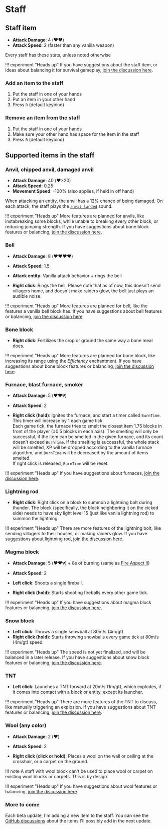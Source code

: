 # Staff

## Staff item

* **Attack Damage**: 4 (❤️❤️)
* **Attack Speed**: 2 (faster than any vanilla weapon)

Every staff has these stats, unless noted otherwise

!!! experiment "Heads up"
    If you have suggestions about the staff item, or ideas about balancing it for survival gameplay,
    [join the discussion here](https://github.com/opekope2/StaffMod/discussions/6).

### Add an item to the staff

1. Put the staff in one of your hands
2. Put an item in your other hand
3. Press `R` (default keybind)

### Remove an item from the staff

1. Put the staff in one of your hands
2. Make sure your other hand has space for the item in the staff
3. Press `R` (default keybind)

## Supported items in the staff

### Anvil, chipped anvil, damaged anvil

* **Attack Damage**: 40 (❤️×20)
* **Attack Speed**: 0.25
* **Movement Speed**: -100% (also applies, if held in off hand)

When attacking an entity, the anvil has a 12% chance of being damaged. On each attack, the staff plays the [`anvil landed`](https://minecraft.wiki/w/Anvil#Unique) sound.

!!! experiment "Heads up"
    More features are planned for anvils, like instabreaking some blocks, while unable to breaking every other block, or reducing jumping strength.
    If you have suggestions about bone block features or balancing,
    [join the discussion here](https://github.com/opekope2/StaffMod/discussions/16).

### Bell

* **Attack Damage**: 8 (❤️❤️❤️❤️)
* **Attack Speed**: 1.5

* **Attack entity**: Vanilla attack behavior + rings the bell
* **Right click**: Rings the bell. Please note that as of now, this doesn't send villagers home, and doesn't make raiders glow, the bell just plays an audible noise.

!!! experiment "Heads up"
    More features are planned for bell, like the features a vanilla bell block has.
    If you have suggestions about bell features or balancing,
    [join the discussion here](https://github.com/opekope2/StaffMod/discussions/21).

### Bone block

* **Right click**: Fertilizes the crop or ground the same way a bone meal does.

!!! experiment "Heads up"
    More features are planned for bone block, like increasing its range using the *Efficiency* enchantment.
    If you have suggestions about bone block features or balancing,
    [join the discussion here](https://github.com/opekope2/StaffMod/discussions/7).

### Furnace, blast furnace, smoker

* **Attack Damage**: 5 (❤️❤️💔)
* **Attack Speed**: 2

* **Right click (hold)**: Ignites the furnace, and start a timer called `BurnTime`. This timer will increase by 1 each game tick.  
  Each game tick, the furnace tries to smelt the closest item 1.75 blocks in front of the player (±0.5 blocks in each axis).
  The smelting will only be successful, if the item can be smelted in the given furnace, and its count doesn't exceed `BurnTime`.
  If the smelting is successful, the whole stack will be smelted, XP will be dropped according to the vanilla furnace algorithm, and
  `BurnTime` will be decreased by the amount of items smelted.  
  If right click is released, `BurnTime` will be reset.

!!! experiment "Heads up"
    If you have suggestions about furnaces, [join the discussion here](https://github.com/opekope2/StaffMod/discussions/14).

### Lightning rod

* **Right click**: Right click on a block to summon a lightning bolt during thunder. The block (specifically, the block neighboring it
  on the cicked side) needs to have sky light level 15 (just like vanila lightning rod) to summon the lightning.

!!! experiment "Heads up"
    There are more features of the lightning bolt, like sending villagers to their houses, or making raiders glow.
    If you have suggestions about lightning rod, [join the discussion here](https://github.com/opekope2/StaffMod/discussions/23).

### Magma block

* **Attack Damage**: 5 (❤️❤️💔) + 8s of burning (same as [Fire Aspect II](https://minecraft.wiki/w/Fire_Aspect))
* **Attack Speed**: 2

* **Left click**: Shoots a single fireball.
* **Right click (hold)**: Starts shooting fireballs every other game tick.

!!! experiment "Heads up"
    If you have suggestions about magma block features or balancing,
    [join the discussion here](https://github.com/opekope2/StaffMod/discussions/17).

### Snow block

* **Left click**: Throws a single snowball at 80m/s (4m/gt).
* **Right click (hold)**: Starts throwing snowballs every game tick at 80m/s (4m/gt) speed.

!!! experiment "Heads up"
    The speed is not yet finalized, and will be balanced in a later release.
    If you have suggestions about snow block features or balancing,
    [join the discussion here](https://github.com/opekope2/StaffMod/discussions/4).

### TNT

* **Left click**: Launches a TNT forward at 20m/s (1m/gt), which explodes, if it comes into contact with a block or entity, except its launcher.

!!! experiment "Heads up"
    There are more features of the TNT to discuss, like manually triggering an explosion. If you have suggestions about TNT features or balancing,
    [join the discussion here](https://github.com/opekope2/StaffMod/discussions/25).

### Wool (any color)

* **Attack Damage**: 2 (❤️)
* **Attack Speed**: 2

* **Right click (click or hold)**: Places a wool on the wall or ceiling at the crosshair, or a carpet on the ground.

!!! note
    A staff with wool block can't be used to place wool or carpet on existing wool blocks or carpets. This is by design.

!!! experiment "Heads up"
    If you have suggestions about wool features or balancing,
    [join the discussion here](https://github.com/opekope2/StaffMod/discussions/5).

### More to come

Each beta update, I'm adding a new item to the staff. You can see the [GitHub discussions](https://github.com/opekope2/StaffMod/discussions/4)
about the items I'll possibly add in the next update.
